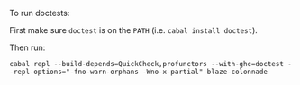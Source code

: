 To run doctests:

First make sure `doctest` is on the `PATH` (i.e. `cabal install doctest`).

Then run:

```
cabal repl --build-depends=QuickCheck,profunctors --with-ghc=doctest --repl-options="-fno-warn-orphans -Wno-x-partial" blaze-colonnade
```
